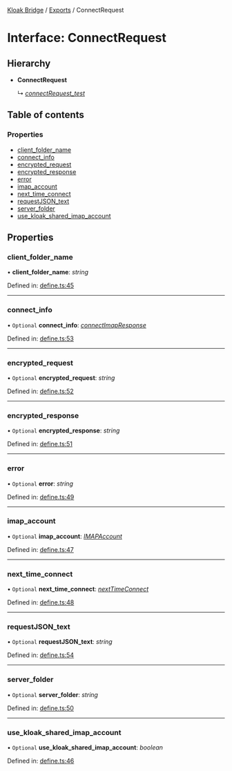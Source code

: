 [Kloak Bridge](../README.md) / [Exports](../modules.md) / ConnectRequest

# Interface: ConnectRequest

## Hierarchy

* **ConnectRequest**

  ↳ [*connectRequest\_test*](connectrequest_test.md)

## Table of contents

### Properties

- [client\_folder\_name](connectrequest.md#client_folder_name)
- [connect\_info](connectrequest.md#connect_info)
- [encrypted\_request](connectrequest.md#encrypted_request)
- [encrypted\_response](connectrequest.md#encrypted_response)
- [error](connectrequest.md#error)
- [imap\_account](connectrequest.md#imap_account)
- [next\_time\_connect](connectrequest.md#next_time_connect)
- [requestJSON\_text](connectrequest.md#requestjson_text)
- [server\_folder](connectrequest.md#server_folder)
- [use\_kloak\_shared\_imap\_account](connectrequest.md#use_kloak_shared_imap_account)

## Properties

### client\_folder\_name

• **client\_folder\_name**: *string*

Defined in: [define.ts:45](https://github.com/CoNET-project/kloak-bridge/blob/b8d77bb/src/define.ts#L45)

___

### connect\_info

• `Optional` **connect\_info**: [*connectImapResponse*](connectimapresponse.md)

Defined in: [define.ts:53](https://github.com/CoNET-project/kloak-bridge/blob/b8d77bb/src/define.ts#L53)

___

### encrypted\_request

• `Optional` **encrypted\_request**: *string*

Defined in: [define.ts:52](https://github.com/CoNET-project/kloak-bridge/blob/b8d77bb/src/define.ts#L52)

___

### encrypted\_response

• `Optional` **encrypted\_response**: *string*

Defined in: [define.ts:51](https://github.com/CoNET-project/kloak-bridge/blob/b8d77bb/src/define.ts#L51)

___

### error

• `Optional` **error**: *string*

Defined in: [define.ts:49](https://github.com/CoNET-project/kloak-bridge/blob/b8d77bb/src/define.ts#L49)

___

### imap\_account

• `Optional` **imap\_account**: [*IMAPAccount*](imapaccount.md)

Defined in: [define.ts:47](https://github.com/CoNET-project/kloak-bridge/blob/b8d77bb/src/define.ts#L47)

___

### next\_time\_connect

• `Optional` **next\_time\_connect**: [*nextTimeConnect*](nexttimeconnect.md)

Defined in: [define.ts:48](https://github.com/CoNET-project/kloak-bridge/blob/b8d77bb/src/define.ts#L48)

___

### requestJSON\_text

• `Optional` **requestJSON\_text**: *string*

Defined in: [define.ts:54](https://github.com/CoNET-project/kloak-bridge/blob/b8d77bb/src/define.ts#L54)

___

### server\_folder

• `Optional` **server\_folder**: *string*

Defined in: [define.ts:50](https://github.com/CoNET-project/kloak-bridge/blob/b8d77bb/src/define.ts#L50)

___

### use\_kloak\_shared\_imap\_account

• `Optional` **use\_kloak\_shared\_imap\_account**: *boolean*

Defined in: [define.ts:46](https://github.com/CoNET-project/kloak-bridge/blob/b8d77bb/src/define.ts#L46)
